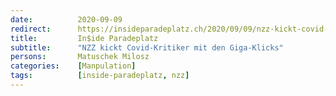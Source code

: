 ```yaml
---
date:          2020-09-09
redirect:      https://insideparadeplatz.ch/2020/09/09/nzz-kickt-covid-kritiker-mit-giga-klickzahlen/
title:         In$ide Paradeplatz
subtitle:      "NZZ kickt Covid-Kritiker mit den Giga-Klicks"
persons:       Matuschek Milosz
categories:    [Manpulation]
tags:          [inside-paradeplatz, nzz]
---
```

